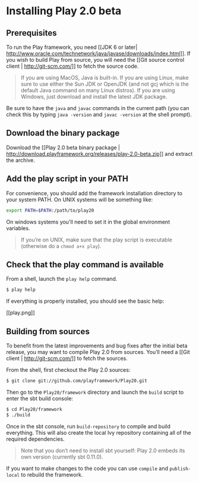 # Installing Play 2.0 beta

## Prerequisites

To run the Play framework, you need [[JDK 6 or later| http://www.oracle.com/technetwork/java/javase/downloads/index.html]]. If you wish to build Play from source, you will need the [[Git source control client | http://git-scm.com/]] to fetch the source code.

> If you are using MacOS, Java is built-in. If you are using Linux, make sure to use either the Sun JDK or OpenJDK (and not gcj which is the default Java command on many Linux distros). If you are using Windows, just download and install the latest JDK package.

Be sure to have the `java` and `javac` commands in the current path (you can check this by typing `java -version` and `javac -version` at the shell prompt). 

## Download the binary package

Download the [[Play 2.0 beta binary package | http://download.playframework.org/releases/play-2.0-beta.zip]] and extract the archive. 

## Add the play script in your PATH

For convenience, you should add the framework installation directory to your system PATH. On UNIX systems will be something like:

```bash
export PATH=$PATH:/path/to/play20
```

On windows systems you'll need to set it in the global environment variables.

> If you’re on UNIX, make sure that the play script is executable (otherwise do a `chmod a+x play`).

## Check that the play command is available

From a shell, launch the `play help` command. 

```bash
$ play help
```

If everything is properly installed, you should see the basic help:

[[play.png]]

## Building from sources

To benefit from the latest improvements and bug fixes after the initial beta release, you may want to compile Play 2.0 from sources. You’ll need a [[Git client | http://git-scm.com/]] to fetch the sources.

From the shell, first checkout the Play 2.0 sources:

```bash
$ git clone git://github.com/playframework/Play20.git
```

Then go to the `Play20/framework` directory and launch the `build` script to enter the sbt build console:

```bash
$ cd Play20/framework
$ ./build
```

Once in the sbt console, run `build-repository` to compile and build everything. This will also create the local Ivy repository containing all of the required dependencies.

> Note that you don’t need to install sbt yourself: Play 2.0 embeds its own version (currently sbt 0.11.0).

If you want to make changes to the code you can use `compile` and `publish-local` to rebuild the framework.